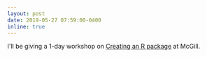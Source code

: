 ```yaml
---
layout: post
date: 2019-05-27 07:59:00-0400
inline: true
---
```


I'll be giving a 1-day workshop on [Creating an R package](https://forms.gle/EAshr6eLcqbj1VQx6) at McGill.  